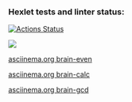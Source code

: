 ### Hexlet tests and linter status:

[![Actions Status](https://github.com/anagranfd/frontend-project-44/workflows/hexlet-check/badge.svg)](https://github.com/anagranfd/frontend-project-44/actions)

<a href="https://codeclimate.com/github/anagranfd/frontend-project-44/maintainability"><img src="https://api.codeclimate.com/v1/badges/04bec6574cad802cd24a/maintainability" /></a>

[asciinema.org brain-even](https://asciinema.org/a/gJx78LPscfwkwgo4brLLHLh93)

[asciinema.org brain-calc](https://asciinema.org/a/jatIQV4H9Ht0fOGW6XVN4gL2k)

[asciinema.org brain-gcd](https://asciinema.org/a/zfz5brjEfN8wcxfcZeGidUoFi)
